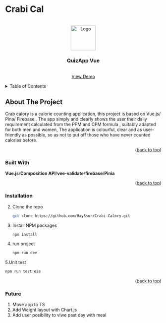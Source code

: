 # Crabi Cal

<!-- Improved compatibility of back to top link: See: https://github.com/othneildrew/Best-README-Template/pull/73 -->
<a name="readme-top"></a>
<!--
*** Thanks for checking out the Best-README-Template. If you have a suggestion
*** that would make this better, please fork the repo and create a pull request
*** or simply open an issue with the tag "enhancement".
*** Don't forget to give the project a star!
*** Thanks again! Now go create something AMAZING! :D
-->





<!-- PROJECT LOGO -->
<br />
<div align="center">
  <a href="https://github.com/github_username/repo_name">
    <img src="https://crabi-calory.vercel.app/icons/crab.png" alt="Logo" width="80" height="80">
  </a>

<h3 align="center">QuizApp Vue</h3>

  <p align="center">
    <br />
    <a href="https://crabi-calory.vercel.app/">View Demo</a>
  </p>
</div>



<!-- TABLE OF CONTENTS -->
<details>
  <summary>Table of Contents</summary>
  <ol>
    <li>
      <a href="#about-the-project">About The Project</a>
      <ul>
        <li><a href="#built-with">Built With</a></li>
      </ul>
    </li>
    <li>
      <a href="#getting-started">Getting Started</a>
      <ul>
        <li><a href="#installation">Installation</a></li>
      </ul>
    </li>
    <li>
     <a href="#getting-started">Getting Started</a>
      <ul>
        <li><a href="#future">Things added in the future </a></li>
      </ul>
    </li>
  </ol>
</details>



<!-- ABOUT THE PROJECT -->
## About The Project

Crab calory is a calorie counting application, this project is based on Vue.js/ Pina/ Firebase .
The app simply and clearly shows the user their daily requirement calculated from the PPM and CPM formula , suitably adapted for both men and women, 
The application is colourful, clear and as user-friendly as possible, so as not to put off those who have never counted calories before.



<p align="right">(<a href="#readme-top">back to top</a>)</p>



### Built With


**Vue.js**/**Composition API**/**vee-validate**/**firebase**/**Pinia**

<p align="right">(<a href="#readme-top">back to top</a>)</p>



<!-- GETTING STARTED -->

### Installation

2. Clone the repo
   ```sh
   git clone https://github.com/HaySsor/Crabi-Calory.git
   ```
3. Install NPM packages
   ```sh
   npm install
   ```
4. run project 
   ```sh
   npm run dev
   ```
5.Unit test 
   ```sh
   npm run test:e2e
   ```
<p align="right">(<a href="#readme-top">back to top</a>)</p>

### Future

1) Move app to TS
2) Add Weight layout with Chart.js
3) Add user posibility to viwe past day with meal 


<!-- MARKDOWN LINKS & IMAGES -->
<!-- https://www.markdownguide.org/basic-syntax/#reference-style-links -->
[contributors-shield]: https://img.shields.io/github/contributors/github_username/repo_name.svg?style=for-the-badge
[contributors-url]: https://github.com/github_username/repo_name/graphs/contributors
[forks-shield]: https://img.shields.io/github/forks/github_username/repo_name.svg?style=for-the-badge
[forks-url]: https://github.com/github_username/repo_name/network/members
[stars-shield]: https://img.shields.io/github/stars/github_username/repo_name.svg?style=for-the-badge
[stars-url]: https://github.com/github_username/repo_name/stargazers
[issues-shield]: https://img.shields.io/github/issues/github_username/repo_name.svg?style=for-the-badge
[issues-url]: https://github.com/github_username/repo_name/issues
[license-shield]: https://img.shields.io/github/license/github_username/repo_name.svg?style=for-the-badge
[license-url]: https://github.com/github_username/repo_name/blob/master/LICENSE.txt
[linkedin-shield]: https://img.shields.io/badge/-LinkedIn-black.svg?style=for-the-badge&logo=linkedin&colorB=555
[linkedin-url]: https://linkedin.com/in/linkedin_username
[product-screenshot]: images/screenshot.png

[Vue.js]: https://img.shields.io/badge/Vue.js-35495E?style=for-the-badge&logo=vuedotjs&logoColor=4FC08D
[Vue-url]: https://vuejs.org/


